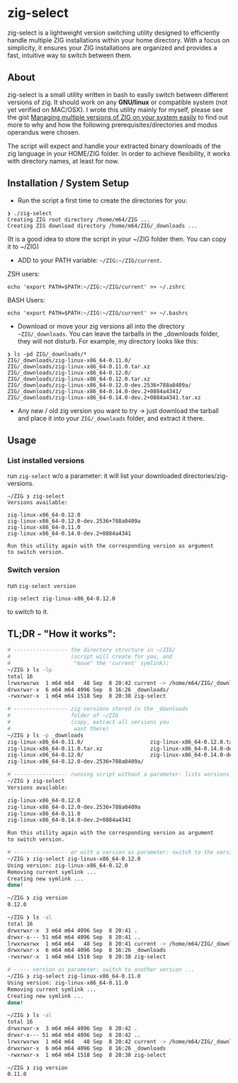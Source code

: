 # zig-select
zig-select is a lightweight version switching utility designed to efficiently handle multiple ZIG installations within your home directory. With a focus on simplicity, it ensures your ZIG installations are organized and provides a fast, intuitive way to switch between them.

## About

zig-select is a small utility written in bash to easily switch between different versions of zig. 
It should work on any **GNU/linux** or compatible system (not yet verified on MAC/OSX).
I wrote this utility mainly for myself, please see the gist [Managing multiple versions of ZIG on your system easily](https://gist.github.com/M64GitHub/6d2e0cedb69edd9041c92e1422d9f6b6) to find out more to why and how the
following prerequisites/directories and modus operandus were chosen.  

The script will expect and handle your extracted binary downloads of the zig language in your HOME/ZIG folder.
In order to achieve flexibility, it works with directory names, at least for now. 


## Installation / System Setup
- Run the script a first time to create the directories for you:
```
❯ ./zig-select
Creating ZIG root directory /home/m64/ZIG ...
Creating ZIG download directory /home/m64/ZIG/_downloads ...
```
(It is a good idea to store the script in your ~/ZIG folder then. You can copy it to ~/ZIG)

- ADD to your PATH variable: `~/ZIG:~/ZIG/current`.  

ZSH users:
```
echo 'export PATH=$PATH:~/ZIG:~/ZIG/current' >> ~/.zshrc
```
BASH Users:
```
echo 'export PATH=$PATH:~/ZIG:~/ZIG/current' >> ~/.bashrc
```

- Download or move your zig versions all into the directory `~ZIG/_downloads`.
You can leave the tarballs in the _downloads folder, they will not disturb. For example, my directory looks like this:
```
❯ ls -pd ZIG/_downloads/*
ZIG/_downloads/zig-linux-x86_64-0.11.0/
ZIG/_downloads/zig-linux-x86_64-0.11.0.tar.xz
ZIG/_downloads/zig-linux-x86_64-0.12.0/
ZIG/_downloads/zig-linux-x86_64-0.12.0.tar.xz
ZIG/_downloads/zig-linux-x86_64-0.12.0-dev.2536+788a0409a/
ZIG/_downloads/zig-linux-x86_64-0.14.0-dev.2+0884a4341/
ZIG/_downloads/zig-linux-x86_64-0.14.0-dev.2+0884a4341.tar.xz
```

- Any new / old zig version you want to try -> just download the tarball and place it into your `ZIG/_downloads` folder, and extract it there.


## Usage
### List installed versions
run `zig-select` w/o a parameter: it will list your downloaded directories/zig-versions.
```
~/ZIG ❯ zig-select
Versions available:

zig-linux-x86_64-0.12.0
zig-linux-x86_64-0.12.0-dev.2536+788a0409a
zig-linux-x86_64-0.11.0
zig-linux-x86_64-0.14.0-dev.2+0884a4341

Run this utility again with the corresponding version as argument
to switch version.
```

### Switch version
run `zig-select version`
```
zig-select zig-linux-x86_64-0.12.0
```
to switch to it.


## TL;DR - "How it works":

```bash
# ----------------- the directory structure in ~/ZIG/
#                   (script will create for you, and
#                    "move" the 'current' symlink):
~/ZIG ❯ ls -lp
total 16
lrwxrwxrwx  1 m64 m64   48 Sep  8 20:42 current -> /home/m64/ZIG/_downloads/zig-linux-x86_64-0.11.0/
drwxrwxr-x  6 m64 m64 4096 Sep  8 16:26 _downloads/
-rwxrwxr-x  1 m64 m64 1518 Sep  8 20:38 zig-select

# ----------------- zig versions stored in the _downloads
#                   folder of ~/ZIG
#                   (copy, extract all versions you
#                    want there)
~/ZIG ❯ ls -p _downloads
zig-linux-x86_64-0.11.0/                     zig-linux-x86_64-0.12.0.tar.xz
zig-linux-x86_64-0.11.0.tar.xz               zig-linux-x86_64-0.14.0-dev.2+0884a4341/
zig-linux-x86_64-0.12.0/                     zig-linux-x86_64-0.14.0-dev.2+0884a4341.tar.xz
zig-linux-x86_64-0.12.0-dev.2536+788a0409a/

# ----------------- running script without a parameter: lists versions
~/ZIG ❯ zig-select
Versions available:

zig-linux-x86_64-0.12.0
zig-linux-x86_64-0.12.0-dev.2536+788a0409a
zig-linux-x86_64-0.11.0
zig-linux-x86_64-0.14.0-dev.2+0884a4341

Run this utility again with the corresponding version as argument
to switch version.

# ----------------- or with a version as parameter: switch to the version
~/ZIG ❯ zig-select zig-linux-x86_64-0.12.0
Using version: zig-linux-x86_64-0.12.0
Removing current symlink ...
Creating new symlink ...
done!

~/ZIG ❯ zig version
0.12.0

~/ZIG ❯ ls -al
total 16
drwxrwxr-x  3 m64 m64 4096 Sep  8 20:41 .
drwxr-x--- 51 m64 m64 4096 Sep  8 20:41 ..
lrwxrwxrwx  1 m64 m64   48 Sep  8 20:41 current -> /home/m64/ZIG/_downloads/zig-linux-x86_64-0.12.0
drwxrwxr-x  6 m64 m64 4096 Sep  8 16:26 _downloads
-rwxrwxr-x  1 m64 m64 1518 Sep  8 20:38 zig-select

# ----- version as parameter: switch to another version ...
~/ZIG ❯ zig-select zig-linux-x86_64-0.11.0
Using version: zig-linux-x86_64-0.11.0
Removing current symlink ...
Creating new symlink ...
done!

~/ZIG ❯ ls -al
total 16
drwxrwxr-x  3 m64 m64 4096 Sep  8 20:42 .
drwxr-x--- 51 m64 m64 4096 Sep  8 20:42 ..
lrwxrwxrwx  1 m64 m64   48 Sep  8 20:42 current -> /home/m64/ZIG/_downloads/zig-linux-x86_64-0.11.0
drwxrwxr-x  6 m64 m64 4096 Sep  8 16:26 _downloads
-rwxrwxr-x  1 m64 m64 1518 Sep  8 20:38 zig-select

~/ZIG ❯ zig version
0.11.0
```
